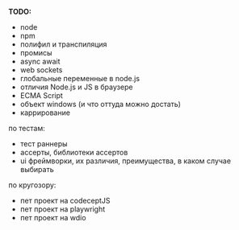 **TODO:**

- node
- npm
- полифил и транспиляция
- промисы
- async await
- web sockets
- глобальные переменные в node.js
- отличия Node.js и JS в браузере
- ECMA Script 
- объект windows (и что оттуда можно достать)
- каррирование

по тестам:
- тест раннеры
- ассерты, библиотеки ассертов
- ui фреймворки, их различия, преимущества, в каком случае выбирать

по кругозору:
- пет проект на codeceptJS
- пет проект на playwright
- пет проект на wdio